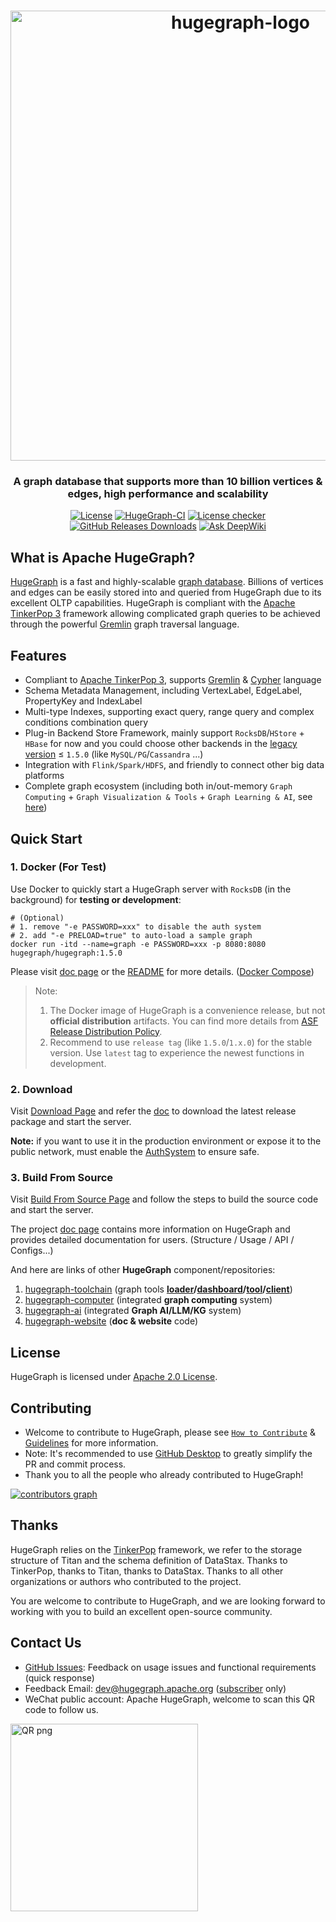 <h1 align="center">
    <img width="720" alt="hugegraph-logo" src="https://github.com/apache/hugegraph/assets/38098239/e02ffaed-4562-486b-ba8f-e68d02bb0ea6" style="zoom:100%;" />
</h1>

<h3 align="center">A graph database that supports more than 10 billion vertices & edges, high performance and scalability</h3>

<div align="center">

[![License](https://img.shields.io/badge/license-Apache%202-0E78BA.svg)](https://www.apache.org/licenses/LICENSE-2.0.html)
[![HugeGraph-CI](https://github.com/apache/incubator-hugegraph/actions/workflows/ci.yml/badge.svg)](https://github.com/apache/incubator-hugegraph/actions/workflows/ci.yml)
[![License checker](https://github.com/apache/incubator-hugegraph/actions/workflows/licence-checker.yml/badge.svg)](https://github.com/apache/incubator-hugegraph/actions/workflows/licence-checker.yml)
[![GitHub Releases Downloads](https://img.shields.io/github/downloads/apache/hugegraph/total.svg)](https://github.com/apache/hugegraph/releases)
[![Ask DeepWiki](https://deepwiki.com/badge.svg)](https://deepwiki.com/apache/hugegraph)

</div>

## What is Apache HugeGraph?

[HugeGraph](https://hugegraph.apache.org/) is a fast and highly-scalable [graph database](https://en.wikipedia.org/wiki/Graph_database).
Billions of vertices and edges can be easily stored into and queried from HugeGraph due to its excellent OLTP capabilities.
HugeGraph is compliant with the [Apache TinkerPop 3](https://tinkerpop.apache.org/) framework allowing complicated graph queries to be
achieved through the powerful [Gremlin](https://tinkerpop.apache.org/gremlin.html) graph traversal language.

## Features

- Compliant to [Apache TinkerPop 3](https://tinkerpop.apache.org/), supports [Gremlin](https://tinkerpop.apache.org/gremlin.html) & [Cypher](https://en.wikipedia.org/wiki/Cypher) language
- Schema Metadata Management, including VertexLabel, EdgeLabel, PropertyKey and IndexLabel
- Multi-type Indexes, supporting exact query, range query and complex conditions combination query
- Plug-in Backend Store Framework, mainly support `RocksDB`/`HStore` + `HBase` for now and you could choose other backends in the [legacy version](https://hugegraph.apache.org/docs/download/download/) ≤ `1.5.0` (like `MySQL/PG`/`Cassandra` ...)
- Integration with `Flink/Spark/HDFS`, and friendly to connect other big data platforms
- Complete graph ecosystem (including both in/out-memory `Graph Computing` + `Graph Visualization & Tools` + `Graph Learning & AI`, see [here](#3-build-from-source))

## Quick Start

### 1. Docker (For Test)

Use Docker to quickly start a HugeGraph server with `RocksDB` (in the background) for **testing or development**:

```
# (Optional) 
# 1. remove "-e PASSWORD=xxx" to disable the auth system
# 2. add "-e PRELOAD=true" to auto-load a sample graph
docker run -itd --name=graph -e PASSWORD=xxx -p 8080:8080 hugegraph/hugegraph:1.5.0
```

Please visit [doc page](https://hugegraph.apache.org/docs/quickstart/hugegraph-server/#3-deploy) or
the [README](hugegraph-server/hugegraph-dist/docker/README.md) for more details. ([Docker Compose](./hugegraph-server/hugegraph-dist/docker/example))

> Note:
> 1. The Docker image of HugeGraph is a convenience release, but not **official distribution** artifacts. You can find more details from [ASF Release Distribution Policy](https://infra.apache.org/release-distribution.html#dockerhub).
> 2. Recommend to use `release tag` (like `1.5.0`/`1.x.0`) for the stable version. Use `latest` tag to experience the newest functions in development.

### 2. Download

Visit [Download Page](https://hugegraph.apache.org/docs/download/download/) and refer the [doc](https://hugegraph.apache.org/docs/quickstart/hugegraph-server/#32-download-the-binary-tar-tarball)
to download the latest release package and start the server.

**Note:** if you want to use it in the production environment or expose it to the public network, must enable the [AuthSystem](https://hugegraph.apache.org/docs/config/config-authentication/) to ensure safe.

### 3. Build From Source

Visit [Build From Source Page](https://hugegraph.apache.org/docs/quickstart/hugegraph-server/#33-source-code-compilation) and follow the
steps to build the source code and start the server.

The project [doc page](https://hugegraph.apache.org/docs/) contains more information on HugeGraph
and provides detailed documentation for users. (Structure / Usage / API / Configs...)

And here are links of other **HugeGraph** component/repositories:

1. [hugegraph-toolchain](https://github.com/apache/hugegraph-toolchain) (graph tools **[loader](https://github.com/apache/hugegraph-toolchain/tree/master/hugegraph-loader)/[dashboard](https://github.com/apache/hugegraph-toolchain/tree/master/hugegraph-hubble)/[tool](https://github.com/apache/hugegraph-toolchain/tree/master/hugegraph-tools)/[client](https://github.com/apache/hugegraph-toolchain/tree/master/hugegraph-client)**)
2. [hugegraph-computer](https://github.com/apache/hugegraph-computer) (integrated **graph computing** system)
3. [hugegraph-ai](https://github.com/apache/incubator-hugegraph-ai) (integrated **Graph AI/LLM/KG** system)
4. [hugegraph-website](https://github.com/apache/hugegraph-doc) (**doc & website** code)

## License

HugeGraph is licensed under [Apache 2.0 License](LICENSE).

## Contributing

- Welcome to contribute to HugeGraph, please see [`How to Contribute`](CONTRIBUTING.md) & [Guidelines](https://hugegraph.apache.org/docs/contribution-guidelines/) for more information.
- Note: It's recommended to use [GitHub Desktop](https://desktop.github.com/) to greatly simplify the PR and commit process.
- Thank you to all the people who already contributed to HugeGraph!

[![contributors graph](https://contrib.rocks/image?repo=apache/hugegraph)](https://github.com/apache/incubator-hugegraph/graphs/contributors)

## Thanks

HugeGraph relies on the [TinkerPop](http://tinkerpop.apache.org) framework, we refer to the storage structure of Titan and the schema definition of DataStax.
Thanks to TinkerPop, thanks to Titan, thanks to DataStax. Thanks to all other organizations or authors who contributed to the project.

You are welcome to contribute to HugeGraph,
and we are looking forward to working with you to build an excellent open-source community.

## Contact Us

- [GitHub Issues](https://github.com/apache/hugegraph/issues): Feedback on usage issues and functional requirements (quick response)
- Feedback Email: [dev@hugegraph.apache.org](mailto:dev@hugegraph.apache.org) ([subscriber](https://hugegraph.apache.org/docs/contribution-guidelines/subscribe/) only)
- WeChat public account: Apache HugeGraph, welcome to scan this QR code to follow us.

 <img src="https://github.com/apache/hugegraph-doc/blob/master/assets/images/wechat.png?raw=true" alt="QR png" width="300"/>

